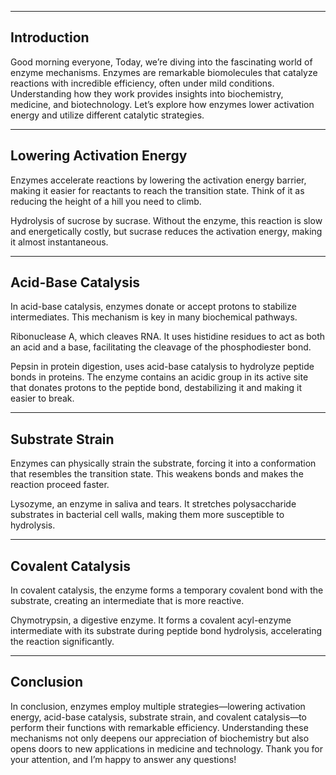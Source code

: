 
---

## Introduction

Good morning everyone,
Today, we’re diving into the fascinating world of enzyme mechanisms. Enzymes are remarkable biomolecules that catalyze reactions with incredible efficiency, often under mild conditions. Understanding how they work provides insights into biochemistry, medicine, and biotechnology. Let’s explore how enzymes lower activation energy and utilize different catalytic strategies.


---

## Lowering Activation Energy

Enzymes accelerate reactions by lowering the activation energy barrier, making it easier for reactants to reach the transition state. Think of it as reducing the height of a hill you need to climb.

Hydrolysis of sucrose by sucrase. Without the enzyme, this reaction is slow and energetically costly, but sucrase reduces the activation energy, making it almost instantaneous.


---

## Acid-Base Catalysis

In acid-base catalysis, enzymes donate or accept protons to stabilize intermediates. This mechanism is key in many biochemical pathways.

Ribonuclease A, which cleaves RNA. It uses histidine residues to act as both an acid and a base, facilitating the cleavage of the phosphodiester bond.

Pepsin in protein digestion, uses acid-base catalysis to hydrolyze peptide bonds in proteins. The enzyme contains an acidic group in its active site that donates protons to the peptide bond, destabilizing it and making it easier to break.


---

## Substrate Strain

Enzymes can physically strain the substrate, forcing it into a conformation that resembles the transition state. This weakens bonds and makes the reaction proceed faster.

Lysozyme, an enzyme in saliva and tears. It stretches polysaccharide substrates in bacterial cell walls, making them more susceptible to hydrolysis.

---

## Covalent Catalysis

In covalent catalysis, the enzyme forms a temporary covalent bond with the substrate, creating an intermediate that is more reactive.

Chymotrypsin, a digestive enzyme. It forms a covalent acyl-enzyme intermediate with its substrate during peptide bond hydrolysis, accelerating the reaction significantly.


---

## Conclusion

In conclusion, enzymes employ multiple strategies—lowering activation energy, acid-base catalysis, substrate strain, and covalent catalysis—to perform their functions with remarkable efficiency. Understanding these mechanisms not only deepens our appreciation of biochemistry but also opens doors to new applications in medicine and technology. Thank you for your attention, and I’m happy to answer any questions!